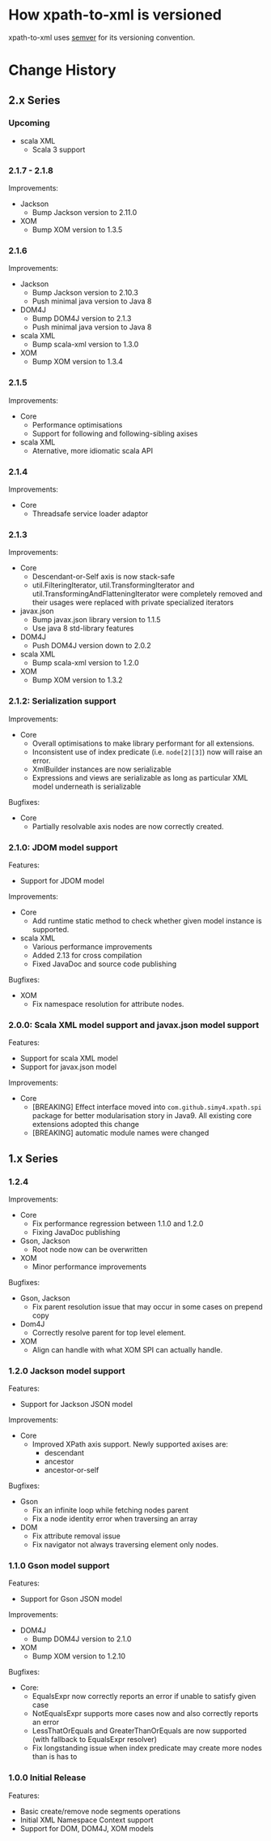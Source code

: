 # How xpath-to-xml is versioned

xpath-to-xml uses [semver](http://semver.org/) for its versioning convention.

# Change History

## 2.x Series

### Upcoming

- scala XML
  - Scala 3 support

### 2.1.7 - 2.1.8

Improvements:

- Jackson
  - Bump Jackson version to 2.11.0
- XOM
  - Bump XOM version to 1.3.5
  
### 2.1.6

Improvements:

- Jackson
  - Bump Jackson version to 2.10.3
  - Push minimal java version to Java 8
- DOM4J
  - Bump DOM4J version to 2.1.3
  - Push minimal java version to Java 8
- scala XML
  - Bump scala-xml version to 1.3.0
- XOM
  - Bump XOM version to 1.3.4
    
### 2.1.5

Improvements:

- Core
  - Performance optimisations
  - Support for following and following-sibling axises
- scala XML
  - Aternative, more idiomatic scala API
  
### 2.1.4

Improvements:

- Core
  - Threadsafe service loader adaptor
  
### 2.1.3

Improvements:

- Core
  - Descendant-or-Self axis is now stack-safe
  - util.FilteringIterator, util.TransformingIterator and util.TransformingAndFlatteningIterator were completely removed and their usages were replaced with private specialized iterators
- javax.json
  - Bump javax.json library version to 1.1.5
  - Use java 8 std-library features
- DOM4J
  - Push DOM4J version down to 2.0.2
- scala XML
  - Bump scala-xml version to 1.2.0
- XOM
  - Bump XOM version to 1.3.2

### 2.1.2: Serialization support

Improvements:

- Core
  - Overall optimisations to make library performant for all extensions.
  - Inconsistent use of index predicate (i.e. `node[2][3]`) now will raise an error.
  - XmlBuilder instances are now serializable
  - Expressions and views are serializable as long as particular XML model underneath is serializable

Bugfixes:

- Core
  - Partially resolvable axis nodes are now correctly created.
  
### 2.1.0: JDOM model support

Features:

- Support for JDOM model

Improvements:

- Core
  - Add runtime static method to check whether given model instance is supported.
- scala XML
  - Various performance improvements
  - Added 2.13 for cross compilation
  - Fixed JavaDoc and source code publishing

Bugfixes:

- XOM
  - Fix namespace resolution for attribute nodes.

### 2.0.0: Scala XML model support and javax.json model support

Features:

- Support for scala XML model
- Support for javax.json model

Improvements:

- Core
  - [BREAKING] Effect interface moved into `com.github.simy4.xpath.spi` package for better modularisation story in Java9.
    All existing core extensions adopted this change
  - [BREAKING] automatic module names were changed
    
## 1.x Series

### 1.2.4

Improvements:

- Core
  - Fix performance regression between 1.1.0 and 1.2.0
  - Fixing JavaDoc publishing
- Gson, Jackson
  - Root node now can be overwritten
- XOM
  - Minor performance improvements

Bugfixes:

- Gson, Jackson
  - Fix parent resolution issue that may occur in some cases on prepend copy
- Dom4J
  - Correctly resolve parent for top level element.
- XOM
  - Align can handle with what XOM SPI can actually handle.
  
### 1.2.0 Jackson model support

Features:

- Support for Jackson JSON model

Improvements:

- Core
  - Improved XPath axis support. Newly supported axises are:
    - descendant
    - ancestor
    - ancestor-or-self

Bugfixes:

- Gson
  - Fix an infinite loop while fetching nodes parent
  - Fix a node identity error when traversing an array
- DOM 
  - Fix attribute removal issue
  - Fix navigator not always traversing element only nodes.

### 1.1.0 Gson model support

Features:

- Support for Gson JSON model

Improvements:

- DOM4J
  - Bump DOM4J version to 2.1.0
- XOM
  - Bump XOM version to 1.2.10
  
Bugfixes:

- Core:
  - EqualsExpr now correctly reports an error if unable to satisfy given case
  - NotEqualsExpr supports more cases now and also correctly reports an error
  - LessThatOrEquals and GreaterThanOrEquals are now supported (with fallback to EqualsExpr resolver)
  - Fix longstanding issue when index predicate may create more nodes than is has to 

### 1.0.0 Initial Release

Features:

- Basic create/remove node segments operations
- Initial XML Namespace Context support 
- Support for DOM, DOM4J, XOM models

